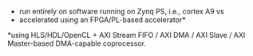 - run entirely on software running on Zynq PS, i.e., cortex A9 vs
- accelerated using an FPGA/PL-based accelerator*

*using HLS/HDL/OpenCL + AXI Stream FIFO / AXI DMA / AXI Slave / AXI Master-based DMA-capable coprocessor.